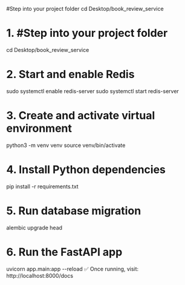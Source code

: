 #Step into your project folder
cd Desktop/book_review_service

# 1. #Step into your project folder
cd Desktop/book_review_service

# 2. Start and enable Redis
sudo systemctl enable redis-server
sudo systemctl start redis-server

# 3. Create and activate virtual environment
python3 -m venv venv
source venv/bin/activate

# 4. Install Python dependencies
pip install -r requirements.txt

# 5. Run database migration
alembic upgrade head

# 6. Run the FastAPI app
uvicorn app.main:app --reload
✅ Once running, visit: http://localhost:8000/docs
